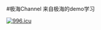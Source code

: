#极海Channel
来自极海的demo学习

[![996.icu](https://img.shields.io/badge/link-996.icu-red.svg)](https://996.icu)